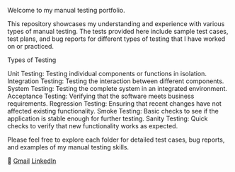 Welcome to my manual testing portfolio.

This repository showcases my understanding and experience with various types of manual testing. The tests provided here include sample test cases, test plans, and bug reports for different types of testing that I have worked on or practiced.

Types of Testing

Unit Testing: Testing individual components or functions in isolation.
Integration Testing: Testing the interaction between different components.
System Testing: Testing the complete system in an integrated environment.
Acceptance Testing: Verifying that the software meets business requirements.
Regression Testing: Ensuring that recent changes have not affected existing functionality.
Smoke Testing: Basic checks to see if the application is stable enough for further testing.
Sanity Testing: Quick checks to verify that new functionality works as expected.


Please feel free to explore each folder for detailed test cases, bug reports, and examples of my manual testing skills.

 📧 [Gmail](sharma.aditi9120@gmail.com)
 [LinkedIn](https://www.linkedin.com/in/aditi-sharma-b3a627225/)

